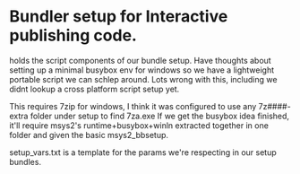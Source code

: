 # Bundler setup for Interactive publishing code.
holds the script components of our bundle setup.
Have thoughts about setting up a minimal busybox env for windows so we have a lightweight portable script we can schlep around.
Lots wrong with this, including we didnt lookup a cross platform script setup yet.

This requires 7zip for windows, I think it was configured to use any 7z####-extra folder under setup to find 7za.exe
If we get the busybox idea finished, it'll require msys2's runtime+busybox+winln extracted together in one folder and given the basic msys2_bbsetup.

setup_vars.txt is a template for the params we're respecting in our setup bundles. 
